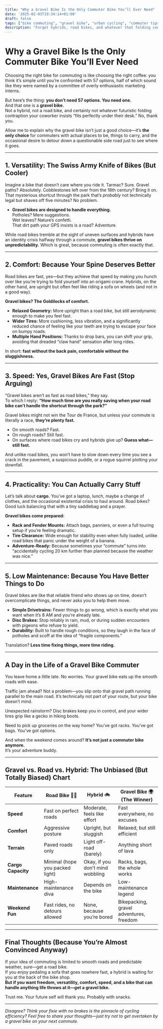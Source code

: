```yaml
---
title: "Why a Gravel Bike Is the Only Commuter Bike You’ll Ever Need"
date: '2025-02-03T19:34:14+01:00'
draft: false
tags: ["bike commuting", "gravel bike", "urban cycling", "commuter tips", "cycling humor"]
description: "Forget hybrids, road bikes, and whatever that folding contraption is—here’s why a gravel bike is the ultimate commuting machine for anyone who values speed, comfort, and the occasional spontaneous adventure."
---
```


# **Why a Gravel Bike Is the Only Commuter Bike You’ll Ever Need**

Choosing the right bike for commuting is like choosing the right coffee: you think it’s simple until you’re confronted with 57 options, half of which sound like they were named by a committee of overly enthusiastic marketing interns. 

But here’s the thing: **you don’t need 57 options. You need one.**  
And that one is a **gravel bike.**  
Not a hybrid, not a road bike, and certainly not whatever futuristic folding contraption your coworker insists “fits perfectly under their desk.” No, thank you.

Allow me to explain why the gravel bike isn’t just a good choice—it’s **the only choice** for commuters with actual places to be, things to carry, and the occasional desire to detour down a questionable side road just to see where it goes.

---

## **1. Versatility: The Swiss Army Knife of Bikes (But Cooler)**

Imagine a bike that doesn’t care where you ride it. Tarmac? Sure. Gravel paths? Absolutely. Cobblestones left over from the 18th century? Bring it on. That mysterious shortcut through the park that’s *probably* not technically legal but shaves off five minutes? No problem.

- **Gravel bikes are designed to handle everything.**  
  Potholes? Mere suggestions.  
  Wet leaves? Nature’s confetti.  
  That dirt path your GPS insists is a road? Adventure.

While road bikes tremble at the sight of uneven surfaces and hybrids have an identity crisis halfway through a commute, **gravel bikes thrive on unpredictability.** Which is great, because commuting is often exactly that.

---

## **2. Comfort: Because Your Spine Deserves Better**

Road bikes are fast, yes—but they achieve that speed by making you hunch over like you’re trying to fold yourself into an origami crane. Hybrids, on the other hand, are upright but often feel like riding a sofa on wheels (and not in a good way).

**Gravel bikes? The Goldilocks of comfort.**

- **Relaxed Geometry:** More upright than a road bike, but still aerodynamic enough to make you feel fast.  
- **Wider Tires:** More cushioning, less vibration, and a significantly reduced chance of feeling like your teeth are trying to escape your face on bumpy roads.  
- **Multiple Hand Positions:** Thanks to drop bars, you can shift your grip, avoiding that dreaded “claw hand” sensation after long rides.

In short: **fast without the back pain, comfortable without the sluggishness.**

---

## **3. Speed: Yes, Gravel Bikes Are Fast (Stop Arguing)**

“Gravel bikes aren’t as fast as road bikes,” they say.  
To which I reply: **“How much time are you really saving when your road bike can’t handle the shortcut through the park?”**

Gravel bikes might not win the Tour de France, but unless your commute is literally a race, **they’re plenty fast.**

- On smooth roads? Fast.  
- On rough roads? Still fast.  
- On surfaces where road bikes cry and hybrids give up? **Guess what—still fast.**

And unlike road bikes, you won’t have to slow down every time you see a crack in the pavement, a suspicious puddle, or a rogue squirrel plotting your downfall.

---

## **4. Practicality: You Can Actually Carry Stuff**

Let’s talk about **cargo.** You’ve got a laptop, lunch, maybe a change of clothes, and the occasional existential crisis to haul around. Road bikes? Good luck balancing that with a tiny saddlebag and a prayer.

**Gravel bikes come prepared:**

- **Rack and Fender Mounts:** Attach bags, panniers, or even a full touring setup if you’re feeling dramatic.  
- **Tire Clearance:** Wide enough for stability even when fully loaded, unlike road bikes that panic under the weight of a banana.  
- **Adventure-Ready:** Because sometimes your “commute” turns into “accidentally cycling 20 km further than planned because the weather was nice.”

---

## **5. Low Maintenance: Because You Have Better Things to Do**

Gravel bikes are like that reliable friend who shows up on time, doesn’t overcomplicate things, and never asks you to help them move.

- **Simple Drivetrains:** Fewer things to go wrong, which is exactly what you want when it’s 8 AM and you’re already late.  
- **Disc Brakes:** Stop reliably in rain, mud, or during sudden encounters with pigeons who refuse to yield.  
- **Durability:** Built to handle rough conditions, so they laugh in the face of potholes and scoff at the idea of “fragile components.”

Translation? **Less time fixing things, more time riding.**

---

## **A Day in the Life of a Gravel Bike Commuter**

You leave home a little late. No worries. Your gravel bike eats up the smooth roads with ease.

Traffic jam ahead? Not a problem—you slip onto that gravel path running parallel to the main road. It’s technically not part of your route, but your bike doesn’t mind.

Unexpected rainstorm? Disc brakes keep you in control, and your wider tires grip like a gecko in hiking boots.

Need to pick up groceries on the way home? You’ve got racks. You’ve got bags. You’ve got options.

And when the weekend comes around? **It’s not just a commuter bike anymore.**  
It’s your adventure buddy.

---

## **Gravel vs. Road vs. Hybrid: The Unbiased (But Totally Biased) Chart**

| **Feature**           | **Road Bike 🚴‍♂️**               | **Hybrid 🚲**                        | **Gravel Bike 🌍 (The Winner)**         |
|-----------------------|----------------------------------|-------------------------------------|-----------------------------------------|
| **Speed**             | Fast on perfect roads            | Moderate, feels like effort         | Fast everywhere, no excuses             |
| **Comfort**           | Aggressive posture               | Upright, but sluggish               | Relaxed, but still efficient            |
| **Terrain**           | Paved roads only                 | Light off-road (barely)             | Anything short of lava                  |
| **Cargo Capacity**    | Minimal (hope you packed light)  | Okay, if you don’t mind wobbling    | Racks, bags, the whole works            |
| **Maintenance**       | High-maintenance diva            | Depends on the bike                 | Low-maintenance legend                  |
| **Weekend Fun**       | Fast rides, no detours allowed   | None, because you’re bored          | Bikepacking, gravel adventures, freedom |

---

## **Final Thoughts (Because You’re Almost Convinced Anyway)**

If your idea of commuting is limited to smooth roads and predictable weather, sure—get a road bike.  
If you enjoy pedaling a sofa that goes nowhere fast, a hybrid is waiting for you at the back of the bike shop.  
**But if you want freedom, versatility, comfort, speed, and a bike that can handle anything life throws at it—get a gravel bike.**  

Trust me. Your future self will thank you. Probably with snacks.

---

*Disagree? Think your fixie with no brakes is the pinnacle of cycling efficiency? Feel free to share your thoughts—just try not to get overtaken by a gravel bike on your next commute.*